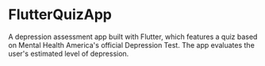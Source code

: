 # FlutterQuizApp
 A depression assessment app built with Flutter, which features a quiz based on Mental Health America's official Depression Test. The app evaluates the user's estimated level of depression.
